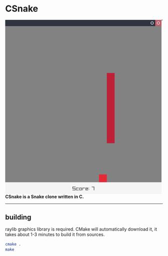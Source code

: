 # CSnake

<img align="left" src="https://github.com/pawelktk/CSnake/blob/main/img/snake.png" width="500px">

---

**CSnake is a Snake clone written in C.**

---

building
--------
raylib graphics library is required. CMake will automatically download it, it takes about 1-3 minutes to build it from sources.
```bash
cmake .
make
```